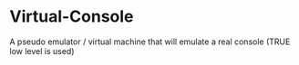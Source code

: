 # Virtual-Console
A pseudo emulator / virtual machine that will emulate a real console (TRUE low level is used)
